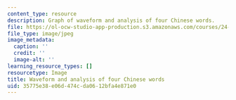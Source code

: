 ```yaml
---
content_type: resource
description: Graph of waveform and analysis of four Chinese words.
file: https://ol-ocw-studio-app-production.s3.amazonaws.com/courses/24-910-topics-in-linguistic-theory-laboratory-phonology-spring-2007/35775e38e06d474cda0612bfa4e871e0_chp_tones.jpg
file_type: image/jpeg
image_metadata:
  caption: ''
  credit: ''
  image-alt: ''
learning_resource_types: []
resourcetype: Image
title: Waveform and analysis of four Chinese words
uid: 35775e38-e06d-474c-da06-12bfa4e871e0
---
```

